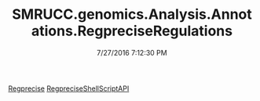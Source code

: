 ﻿---
title: SMRUCC.genomics.Analysis.Annotations.RegpreciseRegulations
date: 7/27/2016 7:12:30 PM
---

[Regprecise](T-SMRUCC.genomics.Analysis.Annotations.RegpreciseRegulations.Regprecise.html)
[RegpreciseShellScriptAPI](T-SMRUCC.genomics.Analysis.Annotations.RegpreciseRegulations.RegpreciseShellScriptAPI.html)
